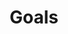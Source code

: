 ---
title: "Goals"
draft: false
slug: "goals"
weight: "2"
thumbnail: "illustrations/thumbnail_illustration_002.jpg"
mainpage: true
related: true

header: {
	titleimage: "illustrations/project-title_goals.png"
}

block_selected: {
	description: "(description coming soon)",
	img: [ 
		{class: "gallery-col-12", path: "illustrations/illustration_002.png"}
	]
}

---
